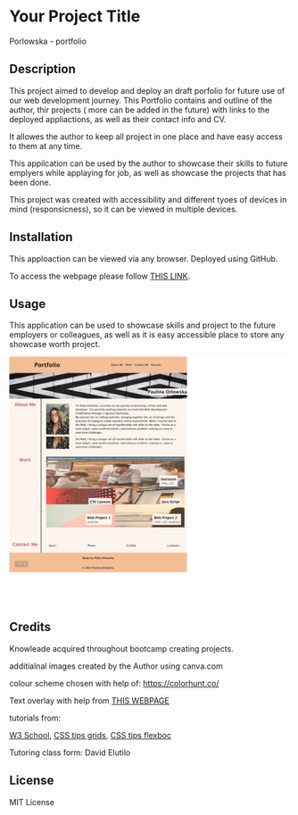 # Your Project Title
Porlowska - portfolio
## Description 

This project aimed to develop and deploy an draft porfolio for future use of our web development journey. 
This Portfolio contains and outline of the author, thir projects ( more can be added in the future) with links to the deployed appliactions, as well as their contact info and CV.

It allowes the author to keep all project in one place and have easy access to them at any time. 

This appilcation can be used by the author to showcase their skills to future emplyers while applaying for job, as well as showcase the projects that has been done. 


This project was created with accessibility and different tyoes of devices in mind (responsicness), so it can be viewed in multiple devices. 



## Installation

This apploaction can be viewed via any browser. 
Deployed using GitHub.

To access the webpage please follow [THIS LINK](https://porlowska.github.io/porlowska-portfolio/).


## Usage 

This application can be used to showcase skills and project to the future employers or colleagues, as well as it is easy accessible place to store any showcase worth project. 

![Website overview](assets/images/Screenshot.png)


## Credits

Knowleade acquired throughout bootcamp creating projects. 

additialnal images created by the Author using canva.com

colour scheme chosen with help of: https://colorhunt.co/

Text overlay with help from [THIS WEBPAGE](https://www.bannerbear.com/blog/how-to-overlay-text-on-an-image-in-html-and-css/#:~:text=Overlaying%20Text%20on%20an%20Image%20in%20HTML%20and%20CSS,-HTML&text=In%20the%20body%20section%2C%20create,and%20add%20your%20text%20inside.&text=We%20know%20that%20in%20real,to%20contain%20an%20image%20only)

tutorials from: 

[W3 School](https://www.w3schools.com/),
[CSS tips grids](https://css-tricks.com/snippets/css/complete-guide-grid/),
[CSS tips flexboc](https://css-tricks.com/snippets/css/a-guide-to-flexbox/)

Tutoring class form: David Elutilo


## License
MIT License
